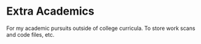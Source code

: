  # Extra Academics

For my academic pursuits outside of college curricula. To store work scans and code files, etc.
